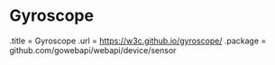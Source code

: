 # Gyroscope

.title = Gyroscope
.url = <https://w3c.github.io/gyroscope/>
.package = github.com/gowebapi/webapi/device/sensor
